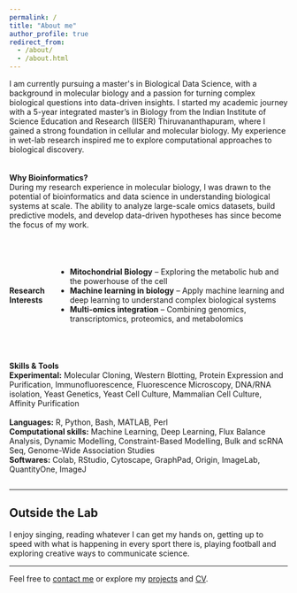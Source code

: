 ```yaml
---
permalink: /
title: "About me"
author_profile: true
redirect_from: 
  - /about/
  - /about.html
---
```


I am currently pursuing a master's in Biological Data Science, with a background in molecular biology and a passion for turning complex biological questions into data-driven insights. I started my academic journey with a 5-year integrated master’s in Biology from the Indian Institute of Science Education and Research (IISER) Thiruvananthapuram, where I gained a strong foundation in cellular and molecular biology. My experience in wet-lab research inspired me to explore computational approaches to biological discovery.

<div style="display: flex; align-items: center; margin-top: 20px;">
  <p>
    <strong>Why Bioinformatics?</strong><br>
    During my research experience in molecular biology, I was drawn to the potential of bioinformatics and data science in understanding biological systems at scale. The ability to analyze large-scale omics datasets, build predictive models, and develop data-driven hypotheses has since become the focus of my work.
  </p>
</div>

<div style="display: flex; align-items: center; margin-top: 40px;">
  <p style="margin-right: 20px;">
    <strong>Research Interests</strong><br>
    <ul>
      <li><strong>Mitochondrial Biology</strong> – Exploring the metabolic hub and the powerhouse of the cell</li>
      <li><strong>Machine learning in biology</strong> – Apply machine learning and deep learning to understand complex biological systems</li>
      <li><strong>Multi-omics integration</strong> – Combining genomics, transcriptomics, proteomics, and metabolomics</li>
    </ul>
  </p>
</div>

<div style="display: flex; align-items: center; margin-top: 40px;">
  <p>
    <strong>Skills & Tools</strong><br>
    <strong>Experimental:</strong> Molecular Cloning, Western Blotting, Protein Expression and Purification, Immunofluorescence, Fluorescence Microscopy, DNA/RNA isolation, Yeast Genetics, Yeast Cell Culture, Mammalian Cell Culture, Affinity Purification<br><br>
    <strong>Languages:</strong> R, Python, Bash, MATLAB, Perl<br>
    <strong>Computational skills:</strong> Machine Learning, Deep Learning, Flux Balance Analysis, Dynamic Modelling, Constraint-Based Modelling, Bulk and scRNA Seq, Genome-Wide Association Studies<br>
    <strong>Softwares:</strong> Colab, RStudio, Cytoscape, GraphPad, Origin, ImageLab, QuantityOne, ImageJ
  </p>
</div>

---

## Outside the Lab

I enjoy singing, reading whatever I can get my hands on, getting up to speed with what is happening in every sport there is, playing football and exploring creative ways to communicate science.

---

Feel free to [contact me](mailto:rithwikrar98@gmail.com) or explore my [projects](/projects) and [CV](/cv).
